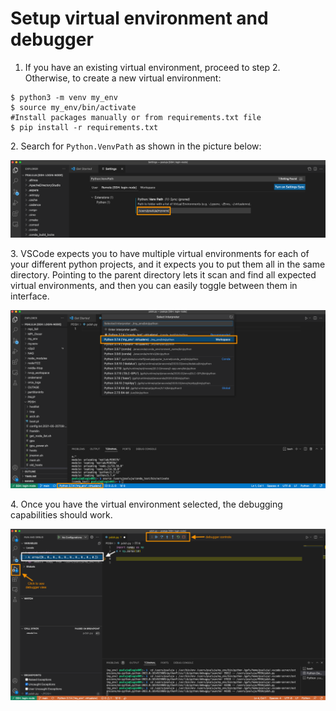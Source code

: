 # Setup virtual environment and debugger

1. If you have an existing virtual environment, proceed to step 2. Otherwise, to create a new virtual environment:

```
$ python3 -m venv my_env
$ source my_env/bin/activate
#Install packages manually or from requirements.txt file
$ pip install -r requirements.txt
```

2\. Search for `Python.VenvPath` as shown in the picture below:

![Select your virtual environment ](<../../.gitbook/assets/Screen Shot 2022-02-09 at 9.08.40 AM.png>)

3\. VSCode expects you to have multiple virtual environments for each of your different python projects, and it expects you to put them all in the same directory. Pointing to the parent directory lets it scan and find all expected virtual environments, and then you can easily toggle between them in interface.&#x20;

![](<../../.gitbook/assets/Screen Shot 2022-02-09 at 9.12.41 AM.png>)

4\. Once you have the virtual environment selected, the debugging capabilities should work.

![](<../../.gitbook/assets/Screen Shot 2022-02-09 at 9.26.35 AM.png>)

